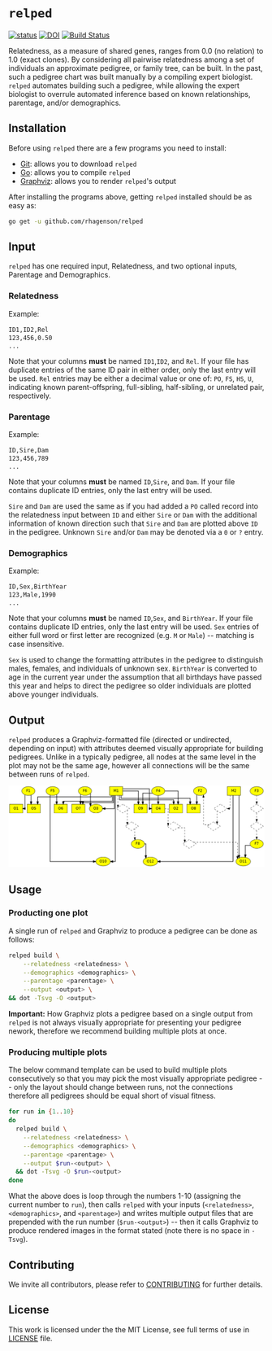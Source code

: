 # `relped`

[![status](https://joss.theoj.org/papers/b5c476c1ce08df5db16410accd7e09de/status.svg)](https://joss.theoj.org/papers/b5c476c1ce08df5db16410accd7e09de)
[![DOI](https://zenodo.org/badge/217557856.svg)](https://zenodo.org/badge/latestdoi/217557856)
[![Build Status](https://travis-ci.com/rhagenson/relped.svg?branch=master)](https://travis-ci.com/rhagenson/relped)

Relatedness, as a measure of shared genes, ranges from 0.0 (no relation) to 1.0 (exact clones). By considering all pairwise relatedness among a set of individuals an approximate pedigree, or family tree, can be built. In the past, such a pedigree chart was built manually by a compiling expert biologist. `relped` automates building such a pedigree, while allowing the expert biologist to overrule automated inference based on known relationships, parentage, and/or demographics.

## Installation

Before using `relped` there are a few programs you need to install:

+ [Git](https://git-scm.com/downloads): allows you to download `relped`
+ [Go](https://golang.org/dl/): allows you to compile `relped`
+ [Graphviz](https://graphviz.org/download/): allows you to render `relped`'s output

After installing the programs above, getting `relped` installed should be as easy as:

```bash
go get -u github.com/rhagenson/relped
```

## Input

`relped` has one required input, Relatedness, and two optional inputs, Parentage and Demographics.

### Relatedness

Example:

```csv
ID1,ID2,Rel
123,456,0.50
...
```

Note that your columns **must** be named `ID1`,`ID2`, and `Rel`. If your file has duplicate entries of the same ID pair in either order, only the last entry will be used. `Rel` entries may be either a decimal value or one of: `PO`, `FS`, `HS`, `U`, indicating known parent-offspring, full-sibling, half-sibling, or unrelated pair, respectively.

### Parentage

Example:

```csv
ID,Sire,Dam
123,456,789
...
```

Note that your columns **must** be named `ID`,`Sire`, and `Dam`. If your file contains duplicate ID entries, only the last entry will be used. 

`Sire` and `Dam` are used the same as if you had added a `PO` called record into the relatedness input between `ID` and either `Sire` or `Dam` with the additional information of known direction such that `Sire` and `Dam` are plotted above `ID` in the pedigree. Unknown `Sire` and/or `Dam` may be denoted via a `0` or `?` entry.

### Demographics

Example:

```csv
ID,Sex,BirthYear
123,Male,1990
...
```

Note that your columns **must** be named `ID`,`Sex`, and `BirthYear`. If your file contains duplicate ID entries, only the last entry will be used. `Sex` entries of either full word or first letter are recognized (e.g. `M` or `Male`) -- matching is case insensitive.

`Sex` is used to change the formatting attributes in the pedigree to distinguish males, females, and individuals of unknown sex. `BirthYear` is converted to age in the current year under the assumption that all birthdays have passed this year and helps to direct the pedigree so older individuals are plotted above younger individuals.

## Output

`relped` produces a Graphviz-formatted file (directed or undirected, depending on input) with attributes deemed visually appropriate for building pedigrees. Unlike in a typically pedigree, all nodes at the same level in the plot may not be the same age, however all connections will be the same between runs of `relped`.

![Example](./imgs/relped.dot.png)

## Usage

### Producting one plot

A single run of `relped` and Graphviz to produce a pedigree can be done as follows:

```bash
relped build \
    --relatedness <relatedness> \
    --demographics <demographics> \
    --parentage <parentage> \
    --output <output> \
&& dot -Tsvg -O <output>
```

**Important:** How Graphviz plots a pedigree based on a single output from `relped` is not always visually appropriate for presenting your pedigree nework, therefore we recommend building multiple plots at once.

### Producing multiple plots

The below command template can be used to build multiple plots consecutively so that you may pick the most visually appropriate pedigree -- only the layout should change between runs, not the connections therefore all pedigrees should be equal short of visual fitness.

```bash
for run in {1..10}
do
  relped build \
    --relatedness <relatedness> \
    --demographics <demographics> \
    --parentage <parentage> \
    --output $run-<output> \
  && dot -Tsvg -O $run-<output>
done
```

What the above does is loop through the numbers 1-10 (assigning the current number to `run`), then calls `relped` with your inputs (`<relatedness>`, `<demographics>`, and `<parentage>`) and writes multiple output files that are prepended with the run number (`$run-<output>`) -- then it calls Graphviz to produce rendered images in the format stated (note there is no space in `-Tsvg`).

## Contributing

We invite all contributors, please refer to [CONTRIBUTING](./CONTRIBUTING.md) for further details.

## License

This work is licensed under the the MIT License, see full terms of use in [LICENSE](./LICENSE) file.
